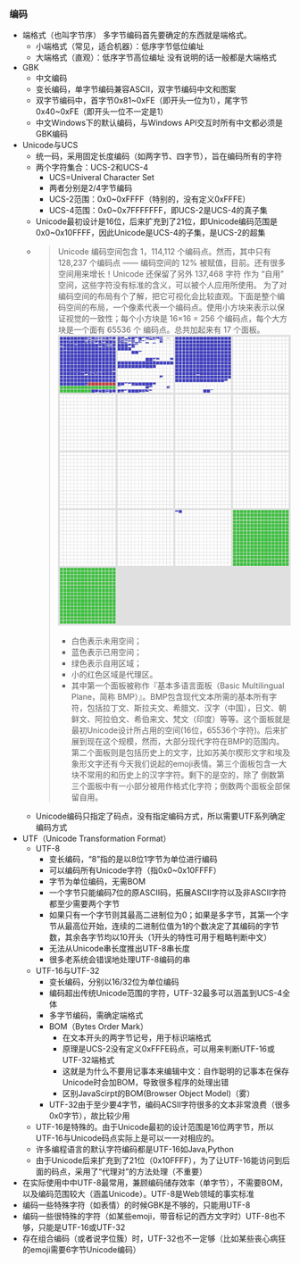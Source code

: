 ### 编码
- 端格式（也叫字节序）
  多字节编码首先要确定的东西就是端格式。
  - 小端格式（常见，适合机器）：低序字节低位编址
  - 大端格式（直观）：低序字节高位编址
  没有说明的话一般都是大端格式
- GBK
  - 中文编码
  - 变长编码，单字节编码兼容ASCII，双字节编码中文和图案
  - 双字节编码中，首字节0x81~0xFE（即开头一位为1），尾字节0x40~0xFE（即开头一位不一定是1）
  - 中文Windows下的默认编码，与Windows API交互时所有中文都必须是GBK编码
- Unicode与UCS
  - 统一码，采用固定长度编码（如两字节、四字节），旨在编码所有的字符
  - 两个字符集合：UCS-2和UCS-4
    - UCS=Univeral Character Set
    - 两者分别是2/4字节编码
    - UCS-2范围：0x0~0xFFFF（特别的，没有定义0xFFFE）
    - UCS-4范围：0x0~0x7FFFFFFF，即UCS-2是UCS-4的真子集
  - Unicode最初设计是16位，后来扩充到了21位，即Unicode编码范围是0x0~0x10FFFF，因此Unicode是UCS-4的子集，是UCS-2的超集
  - > Unicode 编码空间包含 1，114,112 个编码点。然而，其中只有128,237 个编码点 —— 编码空间的 12% 被赋值，目前。还有很多空间用来增长！Unicode 还保留了另外 137,468 字符 作为 “自用” 空间，这些字符没有标准的含义，可以被个人应用所使用。
    > 为了对编码空间的布局有个了解，把它可视化会比较直观。下面是整个编码空间的布局，一个像素代表一个编码点。使用小方块来表示以保证视觉的一致性；每个小方块是 16×16 = 256 个编码点，每个大方块是一个面有 65536 个 编码点。总共加起来有 17 个面板。
    > ![Unicode码点可视化](img/unicode.jpg)
    > - 白色表示未用空间；
    > - 蓝色表示已用空间；
    > - 绿色表示自用区域；
    > - 小的红色区域是代理区。
    > - 其中第一个面板被称作『基本多语言面板（Basic Multilingual Plane，简称 BMP）』。BMP包含现代文本所需的基本所有字符，包括拉丁文、斯拉夫文、希腊文、汉字（中国），日文、朝鲜文、阿拉伯文、希伯来文、梵文（印度）等等。这个面板就是最初Unicode设计所占用的空间(16位，65536个字符)。后来扩展到现在这个规模，然而，大部分现代字符在BMP的范围内。
    > 第二个面板则是包括历史上的文字，比如苏美尔楔形文字和埃及象形文字还有今天我们说起的emoji表情。第三个面板包含一大块不常用的和历史上的汉字字符。剩下的是空的，除了 倒数第三个面板中有一小部分被用作格式化字符；倒数两个面板全部保留自用。
  - Unicode编码只指定了码点，没有指定编码方式，所以需要UTF系列确定编码方式
- UTF（Unicode Transformation Format）
  - UTF-8
    - 变长编码，“8”指的是以8位1字节为单位进行编码
    - 可以编码所有Unicode字符（指0x0~0x10FFFF）
    - 字节为单位编码，无需BOM
    - 一个字节只能编码7位的原ASCII码，拓展ASCII字符以及非ASCII字符都至少需要两个字节
    - 如果只有一个字节则其最高二进制位为0；如果是多字节，其第一个字节从最高位开始，连续的二进制位值为1的个数决定了其编码的字节数，其余各字节均以10开头（1开头的特性可用于粗略判断中文）
    - 无法从Unicode串长度推出UTF-8串长度
    - 很多老系统会错误地处理UTF-8编码的串
  - UTF-16与UTF-32
    - 变长编码，分别以16/32位为单位编码
    - 编码超出传统Unicode范围的字符，UTF-32最多可以涵盖到UCS-4全体
    - 多字节编码，需确定端格式
    - BOM（Bytes Order Mark）
      - 在文本开头的两字节记号，用于标识端格式
      - 原理是UCS-2没有定义0xFFFE码点，可以用来判断UTF-16或UTF-32端格式
      - 这就是为什么不要用记事本来编辑中文：自作聪明的记事本在保存Unicode时会加BOM，导致很多程序的处理出错
      - 区别JavaScirpt的BOM(Browser Object Model)（雾）
    - UTF-32由于至少要4字节，编码ACSII字符很多的文本非常浪费（很多0x0字节），故比较少用
  - UTF-16是特殊的。由于Unicode最初的设计范围是16位两字节，所以UTF-16与Unicode码点实际上是可以一一对相应的。
  - 许多编程语言的默认字符编码都是UTF-16如Java,Python
  - 由于Unicode后来扩充到了21位（0x10FFFF），为了让UTF-16能访问到后面的码点，采用了“代理对”的方法处理（不重要）
- 在实际使用中中UTF-8最常用，兼顾编码储存效率（单字节），不需要BOM，以及编码范围较大（涵盖Unicode）。UTF-8是Web领域的事实标准
- 编码一些特殊字符（如表情）的时候GBK是不够的，只能用UTF-8
- 编码一些很特殊的字符（如某些emoji，带音标记的西方文字时）UTF-8也不够，只能是UTF-16或UTF-32
- 存在组合编码（或者说字位簇）时，UTF-32也不一定够（比如某些丧心病狂的emoji需要6字节Unicode编码）